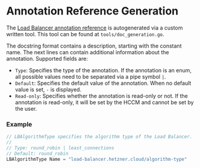 # Annotation Reference Generation

The [Load Balancer annotation reference](../reference/load_balancer_annotations.md) is autogenerated via a custom written tool. This tool can be found at `tools/doc_generation.go`.

The docstring format contains a description, starting with the constant name. The next lines can contain additional information about the annotation. Supported fields are:

- `Type`: Specifies the type of the annotation. If the annotation is an enum, all possible values need to be separated via a pipe symbol `|`.
- `Default`: Specifies the default value of the annotation. When no default value is set, `-` is displayed.
- `Read-only`: Specifies whether the annotation is read-only or not. If the annotation is read-only, it will be set by the HCCM and cannot be set by the user.

### Example

```go
// LBAlgorithmType specifies the algorithm type of the Load Balancer.
//
// Type: round_robin | least_connections
// Default: round_robin
LBAlgorithmType Name = "load-balancer.hetzner.cloud/algorithm-type"
```
